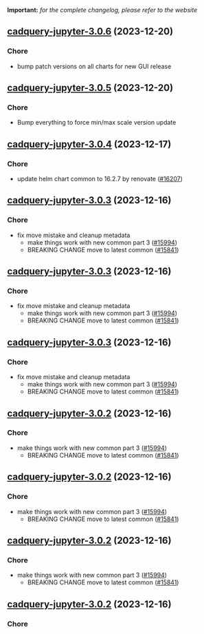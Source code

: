 **Important:**
*for the complete changelog, please refer to the website*




## [cadquery-jupyter-3.0.6](https://github.com/truecharts/charts/compare/cadquery-jupyter-3.0.5...cadquery-jupyter-3.0.6) (2023-12-20)

### Chore

- bump patch versions on all charts for new GUI release
  
  


## [cadquery-jupyter-3.0.5](https://github.com/truecharts/charts/compare/cadquery-jupyter-3.0.4...cadquery-jupyter-3.0.5) (2023-12-20)

### Chore

- Bump everything to force min/max scale version update
  
  


## [cadquery-jupyter-3.0.4](https://github.com/truecharts/charts/compare/cadquery-jupyter-3.0.3...cadquery-jupyter-3.0.4) (2023-12-17)

### Chore

- update helm chart common to 16.2.7 by renovate ([#16207](https://github.com/truecharts/charts/issues/16207))
  
  


## [cadquery-jupyter-3.0.3](https://github.com/truecharts/charts/compare/cadquery-jupyter-2.0.12...cadquery-jupyter-3.0.3) (2023-12-16)

### Chore

- fix move mistake and cleanup metadata
  - make things work with new common part 3 ([#15994](https://github.com/truecharts/charts/issues/15994))
  - BREAKING CHANGE move to latest common ([#15841](https://github.com/truecharts/charts/issues/15841))
  
  


## [cadquery-jupyter-3.0.3](https://github.com/truecharts/charts/compare/cadquery-jupyter-2.0.12...cadquery-jupyter-3.0.3) (2023-12-16)

### Chore

- fix move mistake and cleanup metadata
  - make things work with new common part 3 ([#15994](https://github.com/truecharts/charts/issues/15994))
  - BREAKING CHANGE move to latest common ([#15841](https://github.com/truecharts/charts/issues/15841))
  
  


## [cadquery-jupyter-3.0.3](https://github.com/truecharts/charts/compare/cadquery-jupyter-2.0.12...cadquery-jupyter-3.0.3) (2023-12-16)

### Chore

- fix move mistake and cleanup metadata
  - make things work with new common part 3 ([#15994](https://github.com/truecharts/charts/issues/15994))
  - BREAKING CHANGE move to latest common ([#15841](https://github.com/truecharts/charts/issues/15841))
  
  


## [cadquery-jupyter-3.0.2](https://github.com/truecharts/charts/compare/cadquery-jupyter-2.0.12...cadquery-jupyter-3.0.2) (2023-12-16)

### Chore

- make things work with new common part 3 ([#15994](https://github.com/truecharts/charts/issues/15994))
  - BREAKING CHANGE move to latest common ([#15841](https://github.com/truecharts/charts/issues/15841))
  
  


## [cadquery-jupyter-3.0.2](https://github.com/truecharts/charts/compare/cadquery-jupyter-2.0.12...cadquery-jupyter-3.0.2) (2023-12-16)

### Chore

- make things work with new common part 3 ([#15994](https://github.com/truecharts/charts/issues/15994))
  - BREAKING CHANGE move to latest common ([#15841](https://github.com/truecharts/charts/issues/15841))
  
  


## [cadquery-jupyter-3.0.2](https://github.com/truecharts/charts/compare/cadquery-jupyter-2.0.12...cadquery-jupyter-3.0.2) (2023-12-16)

### Chore

- make things work with new common part 3 ([#15994](https://github.com/truecharts/charts/issues/15994))
  - BREAKING CHANGE move to latest common ([#15841](https://github.com/truecharts/charts/issues/15841))
  
  


## [cadquery-jupyter-3.0.2](https://github.com/truecharts/charts/compare/cadquery-jupyter-2.0.12...cadquery-jupyter-3.0.2) (2023-12-16)

### Chore

